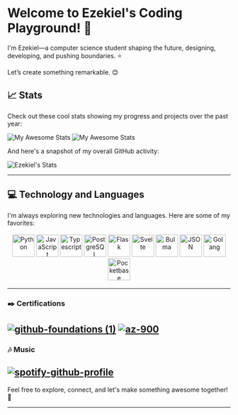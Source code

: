# Welcome to Ezekiel's Coding Playground! 🎢

I'm Ezekiel—a computer science student shaping the future, designing, developing, and pushing boundaries. ⭐

Let’s create something remarkable. 😊


## 📈 Stats

Check out these cool stats showing my progress and projects over the past year:

![My Awesome Stats](https://api.githubtrends.io/user/svg/Ezek-iel/langs?time_range=one_year&use_percent=True&theme=dark) ![My Awesome Stats](https://api.githubtrends.io/user/svg/Ezek-iel/repos?time_range=one_year&loc_metric=changed&theme=dark)

And here's a snapshot of my overall GitHub activity:

![Ezekiel's Stats](https://github-readme-stats.vercel.app/api?username=Ezek-iel&show_icons=true&theme=transparent)

---

## 💻 Technology and Languages


I'm always exploring new technologies and languages. Here are some of my favorites:

<div style="text-align: center; padding: 4px; border-radius: 10px">
    <img src="https://cdn.jsdelivr.net/gh/devicons/devicon@latest/icons/python/python-original.svg" height="50px" alt="Python"/>
    <img src="https://cdn.jsdelivr.net/gh/devicons/devicon@latest/icons/javascript/javascript-original.svg" height="50px" alt="JavaScript"/>
    <img src="https://cdn.jsdelivr.net/gh/devicons/devicon@latest/icons/typescript/typescript-original.svg" height="50px" alt="Typescript"/>
    <img src="https://cdn.jsdelivr.net/gh/devicons/devicon@latest/icons/postgresql/postgresql-original.svg" height="50px" alt="PostgreSQL"/>
    <img src="https://github.com/user-attachments/assets/9df0163f-084d-47c3-9fc2-5c9b3585ed25" height="50px" alt="Flask"/>
    <img src="https://cdn.jsdelivr.net/gh/devicons/devicon@latest/icons/svelte/svelte-original.svg" height="50px" alt="Svelte" />
    <img src="https://cdn.jsdelivr.net/gh/devicons/devicon@latest/icons/bulma/bulma-plain.svg" height="50px" alt="Bulma" />
    <img src="https://cdn.jsdelivr.net/gh/devicons/devicon@latest/icons/json/json-original.svg" height="50px" alt="JSON"/>
    <img src="https://cdn.jsdelivr.net/gh/devicons/devicon@latest/icons/go/go-original.svg" height="50px" alt="Golang" />
    <img src="https://pocketbase.io/images/logo.svg" height="50px" alt="Pocketbase"/>
</div>

---

### ✒️ Certifications
<a href="https://www.credly.com/badges/e3676d80-406a-4bb7-866c-4f81758380d0/linked_in_profile">![github-foundations (1)](https://github.com/user-attachments/assets/ad9fb763-40f3-43bd-a874-ed1fd3a8c92e)<a/>
<a href="https://learn.microsoft.com/en-us/users/akinfenwaezekiel-2380/credentials/8a9193370ba1e599">![az-900](https://th.bing.com/th/id/OIP.OUa1Lcfrr1-vZKgQD7MNqwHaHa?w=177&h=180&c=7&r=0&o=7&pid=1.7&rm=3)<a/>
---

### 🎶 Music
[![spotify-github-profile](https://spotify-github-profile.kittinanx.com/api/view?uid=31yi42ui4e77bv6tslqls2ogn3na&cover_image=true&theme=default&show_offline=false&background_color=121212&interchange=false&bar_color_cover=false)](https://github.com/kittinan/spotify-github-profile)
---

Feel free to explore, connect, and let's make something awesome together! 🚀

---
